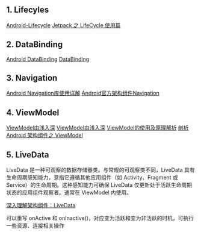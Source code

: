 ## 1. Lifecyles
[Android-Lifecycle](https://www.jianshu.com/p/2c9bcbf092bc)
[Jetpack 之 LifeCycle 使用篇](https://juejin.im/post/5df64c19518825121d6e2013)

## 2. DataBinding
[Android DataBinding](https://www.jianshu.com/p/2c4ac24761f5)
[DataBinding](https://juejin.im/post/5d89d9f8f265da03f2340e2b)

## 3. Navigation
[Android Navigation库使用详解](https://mp.weixin.qq.com/s?__biz=MzA5MzI3NjE2MA==&mid=2650243401&idx=1&sn=4a36c9904ae6dab73e5c3472b5ce4438&chksm=88637026bf14f930995d083df57c920eeda4fdd1a6ff63096b5338d4be23844a616d18f21e77&scene=38#wechat_redirect)
[Android官方架构组件Navigation](https://mp.weixin.qq.com/s?__biz=MzIwMTAzMTMxMg==&mid=2649492677&idx=1&sn=4d04f1045a01131d8bef185f625e2745&chksm=8eec873ab99b0e2cf8835f2a5b43f0c8aee4c7debb277895d850e8d12a3168a1cf2413d87161&scene=38#wechat_redirect)

## 4. ViewModel
[ViewModel由浅入深](https://www.jianshu.com/p/fdafc310fcdc)
[ViewModel由浅入深](https://juejin.im/post/5d5a3cd9f265da03c23ed40a)
[ViewModel的使用及原理解析](https://mp.weixin.qq.com/s/3Q3aJ0mYUWU5bo8rZOhDcA)
[剖析 Android 架构组件之 ViewModel](https://mp.weixin.qq.com/s?__biz=MzIxNzU1Nzk3OQ==&mid=2247487227&idx=1&sn=b38805ef59f9ecfeb5b72cbae2ed3df8&chksm=97f6b04fa081395970a81c480cf7c5dde3a02cc5cecb01da287189d59bd82dccd8de13418ffa&scene=38#wechat_redirect)

## 5. LiveData
LiveData 是一种可观察的数据存储器类。与常规的可观察类不同，LiveData 具有生命周期感知能力，意指它遵循其他应用组件（如 Activity、Fragment 或 Service）的生命周期。这种感知能力可确保 LiveData 仅更新处于活跃生命周期状态的应用组件观察者。通常在 ViewModel 内使用。

[深入理解架构组件：LiveData](https://github.com/googlesamples/android-sunflower)

可以重写 onActive 和 onInactive()，对应变为活跃和变为非活跃的时机，可执行一些资源、连接相关操作